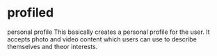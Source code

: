 profiled
========

personal profile
This basically creates a personal profile for the user. It accepts photo and video content which users can use to 
describe themselves and theor interests.
